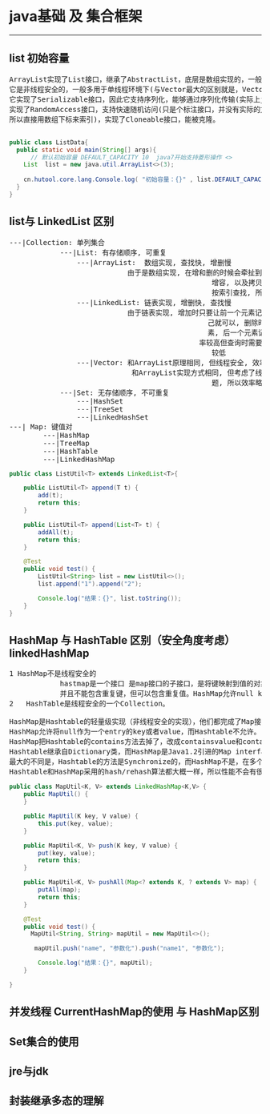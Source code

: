 # java基础 及 集合框架
---
## list 初始容量
<pre>
ArrayList实现了List接口，继承了AbstractList，底层是数组实现的，一般我们把它认为是可以自增扩容的数组。
它是非线程安全的，一般多用于单线程环境下(与Vector最大的区别就是，Vector是线程安全的，所以ArrayList 性能相对Vector 会好些)，
它实现了Serializable接口，因此它支持序列化，能够通过序列化传输(实际上java类库中的大部分类都是实现了这个接口的)，
实现了RandomAccess接口，支持快速随机访问(只是个标注接口，并没有实际的方法),这里主要表现为可以通过下标直接访问(底层是数组实现的，
所以直接用数组下标来索引)，实现了Cloneable接口，能被克隆。

</pre>
```java
public class ListData{
  public static void main(String[] args){
      // 默认初始容量 DEFAULT_CAPACITY 10  java7开始支持菱形操作 <>
    List  list = new java.util.ArrayList<>(3);
    
    cn.hutool.core.lang.Console.log( "初始容量：{}" , list.DEFAULT_CAPACITY);
  }
}
```

## list与 LinkedList 区别
<pre>
---|Collection: 单列集合  
            ---|List: 有存储顺序, 可重复  
                ---|ArrayList:  数组实现, 查找快, 增删慢  
                            由于是数组实现, 在增和删的时候会牵扯到数组  
                                                增容, 以及拷贝元素. 所以慢。数组是可以直接  
                                                按索引查找, 所以查找时较快  
                ---|LinkedList: 链表实现, 增删快, 查找慢  
                            由于链表实现, 增加时只要让前一个元素记住自  
                                               己就可以, 删除时让前一个元素记住后一个元  
                                               素, 后一个元素记住前一个元素. 这样的增删效  
                                             率较高但查询时需要一个一个的遍历, 所以效率  
                                                较低  
                ---|Vector: 和ArrayList原理相同, 但线程安全, 效率略低  
                             和ArrayList实现方式相同, 但考虑了线程安全问  
                                                题, 所以效率略低  
            ---|Set: 无存储顺序, 不可重复  
                ---|HashSet  
                ---|TreeSet  
                ---|LinkedHashSet  
---| Map: 键值对  
        ---|HashMap  
        ---|TreeMap  
        ---|HashTable  
        ---|LinkedHashMap
</pre>
```java
public class ListUtil<T> extends LinkedList<T>{

    public ListUtil<T> append(T t) {
        add(t);
        return this;
    }

    public ListUtil<T> append(List<T> t) {
        addAll(t);
        return this;
    }

    @Test
    public void test() {
        ListUtil<String> list = new ListUtil<>();
        list.append("1").append("2");

        Console.log("结果：{}", list.toString());
    }
}
```

## HashMap 与 HashTable 区别（安全角度考虑）linkedHashMap
<pre>
1 HashMap不是线程安全的
            hastmap是一个接口 是map接口的子接口，是将键映射到值的对象，其中键和值都是对象，
            并且不能包含重复键，但可以包含重复值。HashMap允许null key和null value，而hashtable不允许。
2   HashTable是线程安全的一个Collection。

HashMap是Hashtable的轻量级实现（非线程安全的实现），他们都完成了Map接口，主要区别在于HashMap允许空（null）键值（key）,由于非线程安全，效率上可能高于Hashtable。
HashMap允许将null作为一个entry的key或者value，而Hashtable不允许。
HashMap把Hashtable的contains方法去掉了，改成containsvalue和containsKey。因为contains方法容易让人引起误解。 
Hashtable继承自Dictionary类，而HashMap是Java1.2引进的Map interface的一个实现。
最大的不同是，Hashtable的方法是Synchronize的，而HashMap不是，在多个线程访问Hashtable时，不需要自己为它的方法实现同步，而HashMap 就必须为之提供外同步。 
Hashtable和HashMap采用的hash/rehash算法都大概一样，所以性能不会有很大的差异。
</pre>
```java
public class MapUtil<K, V> extends LinkedHashMap<K,V> {
    public MapUtil() {
    }

    public MapUtil(K key, V value) {
        this.put(key, value);
    }

    public MapUtil<K, V> push(K key, V value) {
        put(key, value);
        return this;
    }

    public MapUtil<K, V> pushAll(Map<? extends K, ? extends V> map) {
        putAll(map);
        return this;
    }

    @Test
    public void test() {
      MapUtil<String, String> mapUtil = new MapUtil<>();

       mapUtil.push("name", "参数化").push("name1", "参数化");

        Console.log("结果：{}", mapUtil);
    }

}
```

## 并发线程 CurrentHashMap的使用 与 HashMap区别

## Set集合的使用

## jre与jdk

## 封装继承多态的理解

